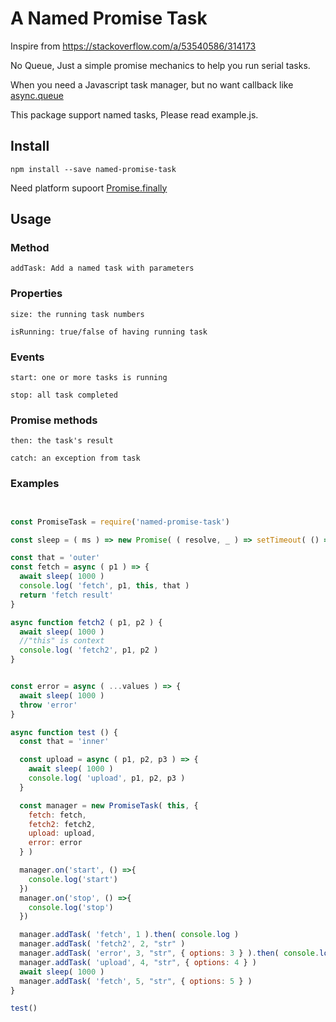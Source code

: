 # A Named Promise Task 

Inspire from https://stackoverflow.com/a/53540586/314173

No Queue, Just a simple promise mechanics to help you run serial tasks.

When you need a Javascript task manager, but no want callback like [async.queue](https://caolan.github.io/async/v3/docs.html#queue)

This package support named tasks, Please read example.js.

## Install 
``` 
npm install --save named-promise-task
```

Need platform supoort [Promise.finally](https://developer.mozilla.org/en-US/docs/Web/JavaScript/Reference/Global_Objects/Promise/finally)

## Usage

### Method
```
addTask: Add a named task with parameters
```

### Properties
```
size: the running task numbers
```

```
isRunning: true/false of having running task
```

### Events
```
start: one or more tasks is running
```

```
stop: all task completed
```

### Promise methods
```
then: the task's result
```

```
catch: an exception from task
```

### Examples
``` Javascript


const PromiseTask = require('named-promise-task')

const sleep = ( ms ) => new Promise( ( resolve, _ ) => setTimeout( () => resolve(), ms ) )

const that = 'outer'
const fetch = async ( p1 ) => {
  await sleep( 1000 )
  console.log( 'fetch', p1, this, that )
  return 'fetch result'
}

async function fetch2 ( p1, p2 ) {
  await sleep( 1000 )
  //"this" is context
  console.log( 'fetch2', p1, p2 )
}


const error = async ( ...values ) => {
  await sleep( 1000 )
  throw 'error'
}

async function test () {
  const that = 'inner'

  const upload = async ( p1, p2, p3 ) => {
    await sleep( 1000 )
    console.log( 'upload', p1, p2, p3 )
  }

  const manager = new PromiseTask( this, {
    fetch: fetch,
    fetch2: fetch2,
    upload: upload,
    error: error
  } )

  manager.on('start', () =>{
    console.log('start')
  })
  manager.on('stop', () =>{
    console.log('stop')
  })

  manager.addTask( 'fetch', 1 ).then( console.log )
  manager.addTask( 'fetch2', 2, "str" )
  manager.addTask( 'error', 3, "str", { options: 3 } ).then( console.log ).catch( console.error )
  manager.addTask( 'upload', 4, "str", { options: 4 } )
  await sleep( 1000 )
  manager.addTask( 'fetch', 5, "str", { options: 5 } )
}

test()


```
